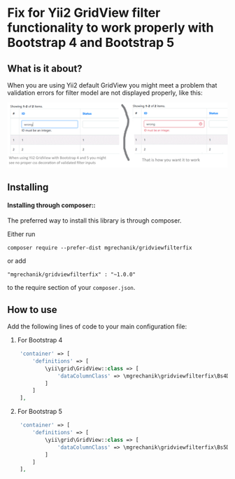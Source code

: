 # Fix for Yii2 GridView filter functionality to work properly with Bootstrap 4 and Bootstrap 5

## What is it about? <span id="demo"></span>

When you are using Yii2 default GridView you might meet a problem that validation errors for filter model are not displayed properly, like this:

![Fix for Yii2 GridView DataColumn for filter validational errors to be properly shown with bootstrap 4 and 5](https://raw.githubusercontent.com/mgrechanik/gridviewfilterfix/refs/heads/main/docs/yii2-gridview-filter-fix-for-bootstrap4-and-5.png "Fix for Yii2 GridView DataColumn for filter validational errors to be properly shown with bootstrap 4 and 5")

## Installing <span id="installing"></span>

#### Installing through composer::

The preferred way to install this library is through composer.

Either run
```
composer require --prefer-dist mgrechanik/gridviewfilterfix
```

or add
```
"mgrechanik/gridviewfilterfix" : "~1.0.0"
```
to the require section of your `composer.json`.

## How to use  <span id="use"></span> 

Add the following lines of code to your main configuration file:
1) For Bootstrap 4
```php
    'container' => [
        'definitions' => [
            \yii\grid\GridView::class => [
                'dataColumnClass' => \mgrechanik\gridviewfilterfix\Bs4DataColumn::class
            ]
        ]
    ],
```


2) For Bootstrap 5
```php
    'container' => [
        'definitions' => [
            \yii\grid\GridView::class => [
                'dataColumnClass' => \mgrechanik\gridviewfilterfix\Bs5DataColumn::class
            ]
        ]
    ],
```

